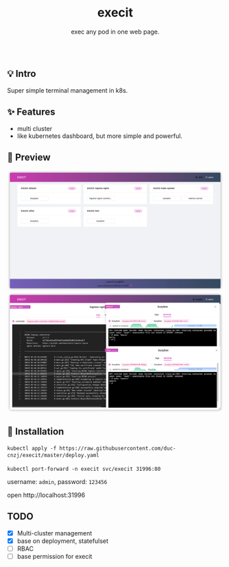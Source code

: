 <h1 align="center">execit</h1>
<p align="center">exec any pod in one web page.</p>
<br><br>

## 💡 Intro

Super simple terminal management in k8s.

## ✨  Features

* multi cluster
* like kubernetes dashboard, but more simple and powerful.

## 🧀 Preview

![execit-preview](./images/img_1.png)
![execit](./images/img.png)

## 🚀  Installation

```shell
kubectl apply -f https://raw.githubusercontent.com/duc-cnzj/execit/master/deploy.yaml

kubectl port-forward -n execit svc/execit 31996:80
```

username: `admin`, password: `123456`

open http://localhost:31996

## TODO

- [x] Multi-cluster management
- [x] base on deployment, statefulset
- [ ] RBAC
- [ ] base permission for execit